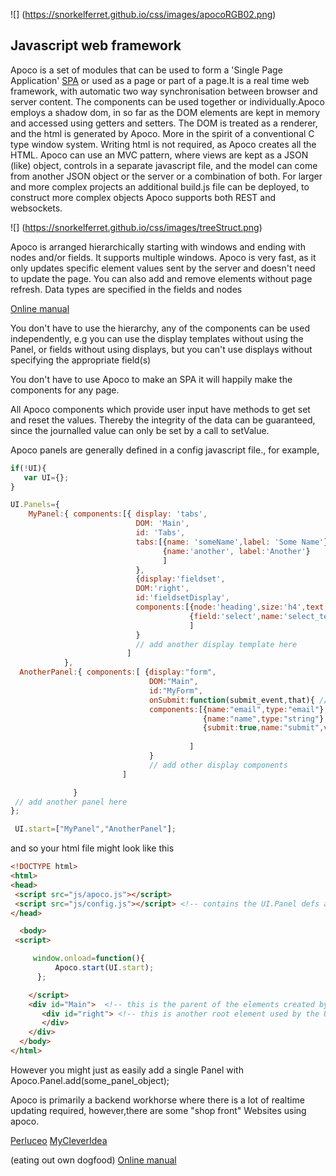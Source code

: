 
![] (https://snorkelferret.github.io/css/images/apocoRGB02.png)

##  Javascript web framework
Apoco is a set of modules that can be used to form a 'Single Page Application' [SPA](https://en.wikipedia.org/wiki/Single-page_application) or used as a page or part of a page.It is a real time web framework, with automatic two way synchronisation between browser and server content.
The components can be used together or individually.Apoco employs a shadow dom, in so far as the DOM elements are kept in memory and accessed using getters and setters. The DOM is treated as a renderer, and the html is generated by Apoco.
More in the spirit of a conventional C type window system. Writing html is not required, as Apoco creates all the HTML. Apoco can use an MVC pattern, where views are kept as a JSON (like) object, controls in a separate javascript file, and the model can come from another JSON object or the server or a combination of both. For larger and more complex projects an additional build.js file can be deployed, to construct more complex objects 
Apoco supports both REST and websockets. 

![] (https://snorkelferret.github.io/css/images/treeStruct.png)

Apoco is arranged hierarchically starting with windows and ending with nodes and/or fields. It supports multiple windows. Apoco is very fast, as it only updates specific element values sent by the server and doesn't need to update the page. You can also add and remove elements without page refresh.
Data types are specified in the fields and nodes 

[Online manual](https://snorkelferret.github.io)

You don't have to use the hierarchy, any of the components can be used independently, e.g you can use the display templates without using the Panel, or fields without using displays, but you can't use displays without specifying the appropriate field(s)

You don't have to use Apoco to make an SPA it will happily make the components for any page.

All Apoco components which provide user input have methods to get set and reset the values.
Thereby the integrity of the data can be guaranteed, since the journalled value can only be set
by a call to setValue.


Apoco panels are generally defined in a config javascript file.,
for example,

```javascript
if(!UI){
   var UI={};
}

UI.Panels={
    MyPanel:{ components:[{ display: 'tabs',
                            DOM: 'Main',
                            id: 'Tabs',
                            tabs:[{name: 'someName',label: 'Some Name'},
                                  {name:'another', label:'Another'}
                                  ]
                            },
                            {display:'fieldset',
                            DOM:'right',
                            id:'fieldsetDisplay',
                            components:[{node:'heading',size:'h4',text:'Test'},
                                        {field:'select',name:'select_test',options:['one','two','three']}
                                        ]
                            }
                            // add another display template here
                          ]
            },
  AnotherPanel:{ components:[ {display:"form",
                               DOM:"Main",
                               id:"MyForm",
                               onSubmit:function(submit_event,that){ // do something},
                               components:[{name:"email",type:"email"},
                                           {name:"name",type:"string"},
                                           {submit:true,name:"submit",value:"Submit"}
                                           
                                        ]
                               }
                               // add other display components
                         ]

              }
 // add another panel here
};

 UI.start=["MyPanel","AnotherPanel"];

```
and so your html file might look like this

```html
<!DOCTYPE html>
<html>
<head>
 <script src="js/apoco.js"></script>
 <script src="js/config.js"></script> <!-- contains the UI.Panel defs above -->
</head>

  <body>
 <script>

     window.onload=function(){
          Apoco.start(UI.start);
      };

    </script>
    <div id="Main">  <!-- this is the parent of the elements created by Apoco -->
       <div id="right"> <!-- this is another root element used by the UI.Panels above -->
       </div>
    </div>
  </body>
</html>
```
However you might just as easily add a single Panel with
Apoco.Panel.add(some_panel_object);



Apoco is primarily a backend workhorse where there is a lot of realtime updating required,
however,there are some "shop front" Websites using apoco.

[Perluceo](http://www.perluceo.com)
[MyCleverIdea](https://www.mycleveridea.com)

(eating out own dogfood)
[Online manual](https://snorkelferret.github.io)
